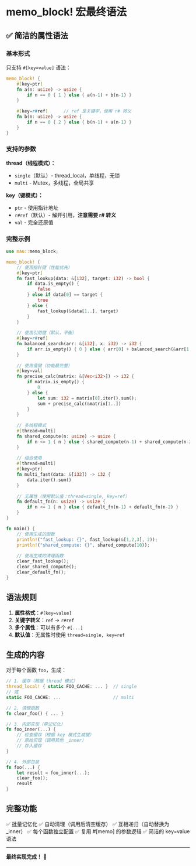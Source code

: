 # memo_block! 宏最终语法

## ✅ 简洁的属性语法

### 基本形式

只支持 `#[key=value]` 语法：

```rust
memo_block! {
    #[key=ptr]
    fn a(n: usize) -> usize { 
        if n == 0 { 1 } else { a(n-1) + b(n-1) }
    }
    
    #[key=r#ref]      // ref 是关键字，使用 r# 转义
    fn b(n: usize) -> usize { 
        if n == 0 { 2 } else { b(n-1) + a(n-1) }
    }
}
```

### 支持的参数

**thread（线程模式）：**
- `single`（默认）- thread_local，单线程，无锁
- `multi` - Mutex，多线程，全局共享

**key（键模式）：**
- `ptr` - 使用指针地址
- `r#ref`（默认）- 解开引用，**注意需要 r# 转义**
- `val` - 完全还原值

### 完整示例

```rust
use mau::memo_block;

memo_block! {
    // 使用指针键（性能优先）
    #[key=ptr]
    fn fast_lookup(data: &[i32], target: i32) -> bool {
        if data.is_empty() {
            false
        } else if data[0] == target {
            true
        } else {
            fast_lookup(&data[1..], target)
        }
    }
    
    // 使用引用键（默认，平衡）
    #[key=r#ref]
    fn balanced_search(arr: &[i32], x: i32) -> i32 {
        if arr.is_empty() { 0 } else { arr[0] + balanced_search(&arr[1..], x) }
    }
    
    // 使用值键（功能最完整）
    #[key=val]
    fn precise_calc(matrix: &[Vec<i32>]) -> i32 {
        if matrix.is_empty() {
            0
        } else {
            let sum: i32 = matrix[0].iter().sum();
            sum + precise_calc(&matrix[1..])
        }
    }
    
    // 多线程模式
    #[thread=multi]
    fn shared_compute(n: usize) -> usize {
        if n <= 1 { n } else { shared_compute(n-1) + shared_compute(n-2) }
    }
    
    // 组合使用
    #[thread=multi]
    #[key=ptr]
    fn multi_fast(data: &[i32]) -> i32 {
        data.iter().sum()
    }
    
    // 无属性（使用默认值：thread=single, key=ref）
    fn default_fn(n: usize) -> usize {
        if n <= 1 { n } else { default_fn(n-1) + default_fn(n-2) }
    }
}

fn main() {
    // 使用生成的函数
    println!("fast_lookup: {}", fast_lookup(&[1,2,3], 2));
    println!("shared_compute: {}", shared_compute(10));
    
    // 使用生成的清理函数
    clear_fast_lookup();
    clear_shared_compute();
    clear_default_fn();
}
```

## 语法规则

1. **属性格式**：`#[key=value]`
2. **关键字转义**：`ref` → `r#ref`
3. **多个属性**：可以有多个 `#[...]`
4. **默认值**：无属性时使用 `thread=single, key=ref`

## 生成的内容

对于每个函数 `foo`，生成：

```rust
// 1. 缓存（根据 thread 模式）
thread_local! { static FOO_CACHE: ... }  // single
// 或
static FOO_CACHE: ...                    // multi

// 2. 清理函数
fn clear_foo() { ... }

// 3. 内部实现（带记忆化）
fn foo_inner(...) {
    // 检查缓存（根据 key 模式生成键）
    // 原始实现（调用其他 _inner）
    // 存入缓存
}

// 4. 外部包装
fn foo(...) {
    let result = foo_inner(...);
    clear_foo();
    result
}
```

## 完整功能

✅ 批量记忆化
✅ 自动清理（调用后清空缓存）
✅ 互相递归（自动替换为 _inner）
✅ 每个函数独立配置
✅ 复用 #[memo] 的参数逻辑
✅ 简洁的 key=value 语法

---

**最终实现完成！** 🎉
